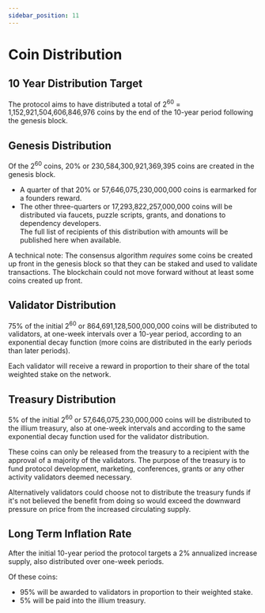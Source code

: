 ```yaml
---
sidebar_position: 11
---
```


# Coin Distribution

## 10 Year Distribution Target

The protocol aims to have distributed a total of 2<sup>60</sup> = 1,152,921,504,606,846,976 coins by the 
end of the 10-year period following the genesis block.

## Genesis Distribution

Of the 2<sup>60</sup> coins, 20% or 230,584,300,921,369,395 coins are created in the genesis block. 

- A quarter of that 20% or 57,646,075,230,000,000 coins is earmarked for a founders reward.
- The other three-quarters or 17,293,822,257,000,000 coins will be distributed via faucets, puzzle scripts, grants, and donations to dependency developers.  
The full list of recipients of this distribution with amounts will be published here when available.

A technical note: The consensus algorithm *requires* some coins be created up front in the genesis block so that they can be staked 
and used to validate transactions. The blockchain could not move forward without at least some coins created up front.

## Validator Distribution

75% of the initial 2<sup>60</sup> or 864,691,128,500,000,000 coins will be distributed to validators, at one-week
intervals over a 10-year period, according to an exponential decay function (more coins are distributed in the early periods
than later periods). 

Each validator will receive a reward in proportion to their share of the total weighted stake on the network.

## Treasury Distribution
5% of the initial 2<sup>60</sup> or 57,646,075,230,000,000 coins will be distributed to the illium treasury, also at one-week intervals and
according to the same exponential decay function used for the validator distribution.

These coins can only be released from the treasury to a recipient with the approval of a majority of the validators. The purpose of the treasury
is to fund protocol development, marketing, conferences, grants or any other activity validators deemed necessary. 

Alternatively validators could choose not to distribute the treasury funds if it's not believed the benefit from doing so would
exceed the downward pressure on price from the increased circulating supply.

## Long Term Inflation Rate
After the initial 10-year period the protocol targets a 2% annualized increase supply, also distributed over one-week periods.

Of these coins:

- 95% will be awarded to validators in proportion to their weighted stake.
- 5% will be paid into the illium treasury.
